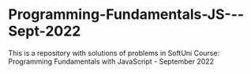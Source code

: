 # Programming-Fundamentals-JS---Sept-2022
This is a repository with solutions of problems in SoftUni Course: Programming Fundamentals  with JavaScript - September 2022
